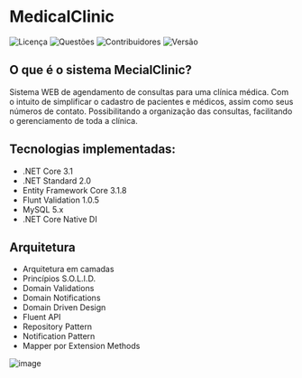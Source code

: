 # MedicalClinic

![Licença](https://img.shields.io/github/license/peedroca/MedicalClinic?style=for-the-badge)
![Questões](https://img.shields.io/github/issues/peedroca/MedicalClinic?style=for-the-badge)
![Contribuidores](https://img.shields.io/github/contributors/peedroca/MedicalClinic?style=for-the-badge)
![Versão](https://img.shields.io/github/v/release/peedroca/MedicalClinic?style=for-the-badge)

## O que é o sistema MecialClinic?
Sistema WEB de agendamento de consultas para uma clínica médica. Com o intuito de simplificar o cadastro de pacientes e médicos, assim como seus números de contato. Possibilitando a organização das consultas, facilitando o gerenciamento de toda a clínica.

## Tecnologias implementadas:

- .NET Core 3.1
- .NET Standard 2.0
- Entity Framework Core 3.1.8
- Flunt Validation 1.0.5
- MySQL 5.x
- .NET Core Native DI

## Arquitetura

- Arquitetura em camadas
- Princípios S.O.L.I.D.
- Domain Validations
- Domain Notifications
- Domain Driven Design
- Fluent API
- Repository Pattern
- Notification Pattern
- Mapper por Extension Methods

![image](https://user-images.githubusercontent.com/43295412/97511230-57c74300-1965-11eb-996d-fe5aed265a90.png)
